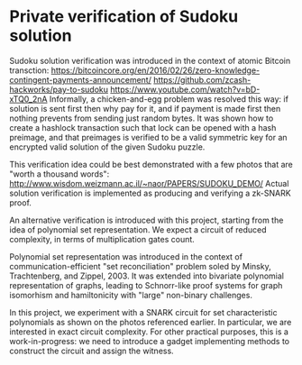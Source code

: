 # Private verification of Sudoku solution

Sudoku solution verification was introduced in the context of atomic Bitcoin transction:
https://bitcoincore.org/en/2016/02/26/zero-knowledge-contingent-payments-announcement/
https://github.com/zcash-hackworks/pay-to-sudoku
https://www.youtube.com/watch?v=bD-xTQ0_2nA
Informally, a chicken-and-egg problem was resolved this way:
if solution is sent first then why pay for it, and
if payment is made first then nothing prevents from sending just random bytes.
It was shown how to create a hashlock transaction such that
lock can be opened with a hash preimage,
and that preimages is verified to be a valid symmetric key for an encrypted valid solution of the given Sudoku puzzle.

This verification idea could be best demonstrated with a few photos that are "worth a thousand words":
http://www.wisdom.weizmann.ac.il/~naor/PAPERS/SUDOKU_DEMO/
Actual solution verification is implemented as producing and verifying a zk-SNARK proof.

An alternative verification is introduced with this project,
starting from the idea of polynomial set representation.
We expect a circuit of reduced complexity, in terms of multiplication gates count.

Polynomial set representation was introduced in the context of communication-efficient
"set reconciliation" problem soled by Minsky, Trachtenberg, and Zippel, 2003.
It was extended into bivariate polynomial representation of graphs,
leading to Schnorr-like proof systems for graph isomorhism and hamiltonicity with "large" non-binary challenges.

In this project, we experiment with a SNARK circuit for set characteristic polynomials
as shown on the photos referenced earlier.
In particular, we are interested in exact circuit complexity.
For other practical purposes, this is a work-in-progress:
we need to introduce a gadget
implementing methods to construct the circuit and assign the witness.
